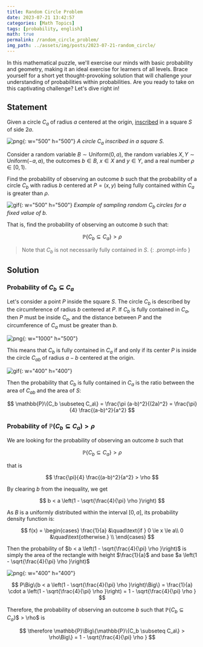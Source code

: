 ```yaml
---
title: Random Circle Problem
date: 2023-07-21 13:42:57
categories: [Math Topics]
tags: [probability, english]
math: true
permalink: /random_circle_problem/
img_path: ../assets/img/posts/2023-07-21-random_circle/
---
```


In this mathematical puzzle, we'll exercise our minds with basic probability and geometry, making it an ideal exercise for learners of all levels. Brace yourself for a short yet thought-provoking solution that will challenge your understanding of probabilities within probabilities. Are you ready to take on this captivating challenge? Let's dive right in!

## Statement

Given a circle $C_a$​ of radius $a$ centered at the origin, [inscribed](https://en.m.wikipedia.org/wiki/Inscribed_figure) in a square $S$ of side $2a$.

![png](statement-S_and_Ca.png){: w="500" h="500"}
_A circle $C_a$ inscribed in a square $S$._

Consider a random variable $B \sim \text{Uniform}(0, a)$, the random variables $X, Y \sim \text{Uniform}(-a, a)$, the outcomes $b \in B$, $x \in X$ and $y \in Y$, and a real number $\rho \in [0, 1)$.

Find the probability of observing an outcome $b$ such that the probability of a circle $C_b$ with radius $b$ centered at $P = (x, y)$ being fully contained within $C_a$ is greater than $\rho$.

![gif](statement-sampling_Cb.gif){: w="500" h="500"}
_Example of sampling random $C_b$ circles for a fixed value of $b$._

That is, find the probability of observing an outcome $b$ such that:

$$
\mathbb{P}\{C_b \subseteq C_a\} > \rho
$$

> Note that $C_b$ is not necessarily fully contained in $S$.
{: .prompt-info }

## Solution

### Probability of $C_b \subseteq C_a$

Let's consider a point $P$ inside the square $S$. The circle $C_b$ is described by the circumference of radius $b$ centered at $P$. If $C_b$ is fully contained in $C_a$, then $P$ must be inside $C_a$, and the distance between $P$ and the circumference of $C_a$ must be greater than $b$.

![png](step1.png){: w="1000" h="500"}

This means that $C_b$ is fully contained in $C_a$ if and only if its center $P$ is inside the circle $C_{ab}$ of radius $a-b$ centered at the origin.

![gif](step2.gif){: w="400" h="400"}

Then the probability that $C_b$ is fully contained in $C_a$ is the ratio between the area of $C_{ab}$ and the area of $S$:

$$
\mathbb{P}\{C_b \subseteq C_a\} = \frac{\pi (a-b)^2}{(2a)^2} = \frac{\pi}{4} \frac{(a-b)^2}{a^2}
$$

### Probability of $\mathbb{P}(C_b \subseteq C_a) > \rho$

We are looking for the probability of observing an outcome $b$ such that

$$
\mathbb{P}\{C_b \subseteq C_a\} > \rho
$$

that is

$$
\frac{\pi}{4} \frac{(a-b)^2}{a^2} > \rho
$$

By clearing $b$ from the inequality, we get

$$
b < a \left(1 - \sqrt{\frac{4}{\pi} \rho }\right)
$$

As $B$ is a uniformly distributed within the interval $[0, a]$, its probability density function is:

$$
f(x) = 
     \begin{cases}
       \frac{1}{a} &\quad\text{if } 0 \le x \le a\\
       0 &\quad\text{otherwise.} \\ 
     \end{cases}
$$

Then the probability of $b < a \left(1 - \sqrt{\frac{4}{\pi} \rho }\right)$ is simply the area of the rectangle with height $\frac{1}{a}$ and base $a \left(1 - \sqrt{\frac{4}{\pi} \rho }\right)$

![png](step3.png){: w="400" h="400"}

$$
P\Big\{b < a \left(1 - \sqrt{\frac{4}{\pi} \rho }\right)\Big\} = \frac{1}{a} \cdot a \left(1 - \sqrt{\frac{4}{\pi} \rho }\right) = 1 - \sqrt{\frac{4}{\pi} \rho }
$$

Therefore, the probability of observing an outcome $b$ such that $\mathbb{P}${$C_b \subseteq C_a$}$ > \rho$ is

$$
\therefore \mathbb{P}\Big\{\mathbb{P}\{C_b \subseteq C_a\} > \rho\Big\} = 1 - \sqrt{\frac{4}{\pi} \rho }
$$
